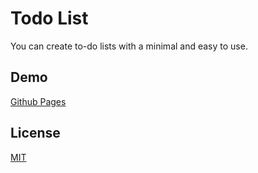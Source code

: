 # Todo List

You can create to-do lists with a minimal and easy to use.

## Demo
[Github Pages](erensarac.github.io/todo-list)


## License

[MIT](https://github.com/erensarac/todo-list/blob/main/LICENSE)
